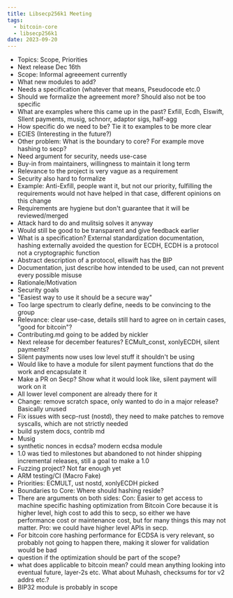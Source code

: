 ```yaml
---
title: Libsecp256k1 Meeting
tags:
  - bitcoin-core
  - libsecp256k1
date: 2023-09-20
---
```

- Topics: Scope, Priorities
- Next release Dec 16th
- Scope: Informal agreeement currently
- What new modules to add?
- Needs a specification (whatever that means, Pseudocode etc.0
- Should we formalize the agreement more? Should also not be too specific
- What are examples where this came up in the past? Exfill, Ecdh, Elswift, SIlent payments, musig, schnorr, adaptor sigs, half-agg
- How specific do we need to be? Tie it to examples to be more clear
- ECIES (Interesting in the future?)
- Other problem: What is the boundary to core? For example move hashing to secp?
- Need argument for security, needs use-case
- Buy-in from maintainers, willingness to maintain it long term
- Relevance to the project is very vague as a requirement
- Security also hard to formalize
- Example: Anti-Exfill, people want it, but not our priority, fulfilling the requirements would not have helped in that case, different opinions on this change
- Requirements are hygiene but don't guarantee that it will be reviewed/merged
- Attack hard to do and mulitsig solves it anyway
- Would still be good to be transparent and give feedback earlier
- What is a specification? External standardization documentation, hashing externally avoided the question for ECDH, ECDH is a protocol not a cryptographic function
- Abstract description of a protocol, ellswift has the BIP
- Documentation, just describe how intended to be used, can not prevent every possible misuse
- Rationale/Motivation
- Security goals
- "Easiest way to use it should be a secure way"
- Too large spectrum to clearly define, needs to be convincing to the group
- Relevance: clear use-case, details still hard to agree on in certain cases, "good for bitcoin"?
- Contributing.md going to be added by nickler
- Next release for december features? ECMult_const, xonlyECDH, silent payments?
- Silent payments now uses low level stuff it shouldn't be using
- Would like to have a module for silent payment functions that do the work and encapsulate it
- Make a PR on Secp? Show what it would look like, silent payment will work on it
- All lower level component are already there for it
- Change: remove scratch space, only wanted to do in a major release? Basically unused
- Fix issues with secp-rust (nostd), they need to make patches to remove syscalls, which are not strictly needed
- build system docs, contrib md
- Musig
- synthetic nonces in ecdsa? modern ecdsa module
- 1.0 was tied to milestones but abandoned to not hinder shipping incremental releases, still a goal to make a 1.0
- Fuzzing project? Not far enough yet
- ARM testing/CI (Macro Fake)
- Priorities: ECMULT, ust nostd, xonlyECDH picked
- Boundaries to Core: Where should hashing reside?
- There are arguments on both sides: Con: Easier to get access to machine specific hashing optimization from Bitcoin Core because it is higher level, high cost to add this to secp, so either we have performance cost or maintenance cost, but for many things this may not matter. Pro: we could have higher level APIs in secp.
- For bitcoin core hashing performance for ECDSA is very relevant, so probably not going to happen there, making it slower for validation would be bad
- question if the optimization should be part of the scope?
- what does applicable to bitcoin mean? could mean anything looking into eventual future, layer-2s etc. What about Muhash, checksums for tor v2 addrs etc.?
- BIP32 module is probably in scope
